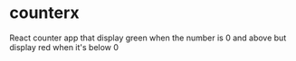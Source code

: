 # counterx
React counter app that display green when the number is 0 and above but display red when it's below 0
